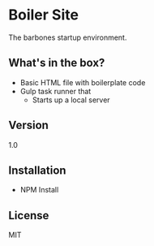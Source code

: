 Boiler Site
===========

The barbones startup environment. 

What's in the box?
----

  - Basic HTML file with boilerplate code
  - Gulp task runner that
    - Starts up a local server

Version
----

1.0

Installation
-----------
- NPM Install

License
----

MIT

